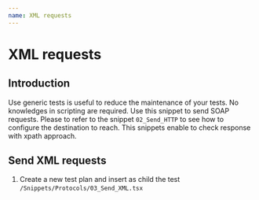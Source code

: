 ```yaml
---
name: XML requests
---
```


# XML requests

## Introduction

Use generic tests is useful to reduce the maintenance of your tests. No knowledges in scripting are required.
Use this snippet to send SOAP requests. Please to refer to the snippet `02_Send_HTTP` to see how to configure the destination to reach. 
This snippets enable to check response with xpath approach.

## Send XML requests

1. Create a new test plan and insert as child the test `/Snippets/Protocols/03_Send_XML.tsx`